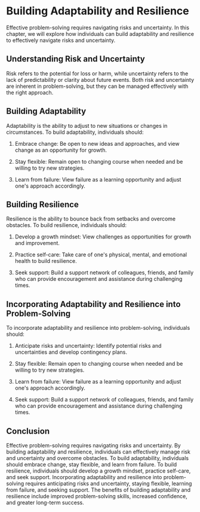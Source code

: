 Building Adaptability and Resilience
=================================================================================

Effective problem-solving requires navigating risks and uncertainty. In this chapter, we will explore how individuals can build adaptability and resilience to effectively navigate risks and uncertainty.

Understanding Risk and Uncertainty
----------------------------------

Risk refers to the potential for loss or harm, while uncertainty refers to the lack of predictability or clarity about future events. Both risk and uncertainty are inherent in problem-solving, but they can be managed effectively with the right approach.

Building Adaptability
---------------------

Adaptability is the ability to adjust to new situations or changes in circumstances. To build adaptability, individuals should:

1. Embrace change: Be open to new ideas and approaches, and view change as an opportunity for growth.

2. Stay flexible: Remain open to changing course when needed and be willing to try new strategies.

3. Learn from failure: View failure as a learning opportunity and adjust one's approach accordingly.

Building Resilience
-------------------

Resilience is the ability to bounce back from setbacks and overcome obstacles. To build resilience, individuals should:

1. Develop a growth mindset: View challenges as opportunities for growth and improvement.

2. Practice self-care: Take care of one's physical, mental, and emotional health to build resilience.

3. Seek support: Build a support network of colleagues, friends, and family who can provide encouragement and assistance during challenging times.

Incorporating Adaptability and Resilience into Problem-Solving
--------------------------------------------------------------

To incorporate adaptability and resilience into problem-solving, individuals should:

1. Anticipate risks and uncertainty: Identify potential risks and uncertainties and develop contingency plans.

2. Stay flexible: Remain open to changing course when needed and be willing to try new strategies.

3. Learn from failure: View failure as a learning opportunity and adjust one's approach accordingly.

4. Seek support: Build a support network of colleagues, friends, and family who can provide encouragement and assistance during challenging times.

Conclusion
----------

Effective problem-solving requires navigating risks and uncertainty. By building adaptability and resilience, individuals can effectively manage risk and uncertainty and overcome obstacles. To build adaptability, individuals should embrace change, stay flexible, and learn from failure. To build resilience, individuals should develop a growth mindset, practice self-care, and seek support. Incorporating adaptability and resilience into problem-solving requires anticipating risks and uncertainty, staying flexible, learning from failure, and seeking support. The benefits of building adaptability and resilience include improved problem-solving skills, increased confidence, and greater long-term success.
